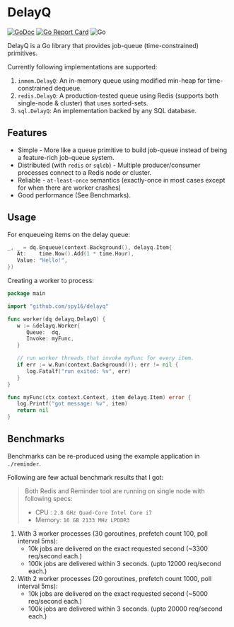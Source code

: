 # DelayQ

[![GoDoc](https://godoc.org/github.com/spy16/delayq?status.svg)](https://godoc.org/github.com/spy16/delayq) [![Go Report Card](https://goreportcard.com/badge/github.com/spy16/delayq)](https://goreportcard.com/report/github.com/spy16/delayq) ![Go](https://github.com/spy16/delayq/actions/workflows/code_change.yml/badge.svg)

DelayQ is a Go library that provides job-queue (time-constrained) primitives.

Currently following implementations are supported:

1. `inmem.DelayQ`: An in-memory queue using modified min-heap for time-constrained dequeue.
2. `redis.DelayQ`: A production-tested queue using Redis (supports both single-node & cluster) that uses sorted-sets.
3. `sql.DelayQ`: An implementation backed by any SQL database.

## Features

* Simple - More like a queue primitive to build job-queue instead of being a feature-rich job-queue system.
* Distributed (with `redis` or `sqldb`) - Multiple producer/consumer processes connect to a Redis node or cluster.
* Reliable - `at-least-once` semantics (exactly-once in most cases except for when there are worker crashes)
* Good performance (See Benchmarks).

## Usage

For enqueueing items on the delay queue:

```go
_, _ = dq.Enqueue(context.Background(), delayq.Item{
   At:    time.Now().Add(1 * time.Hour),
   Value: "Hello!",
})
```

Creating a worker to process:

```go
package main

import "github.com/spy16/delayq"

func worker(dq delayq.DelayQ) {
   w := &delayq.Worker{
      Queue:  dq,
      Invoke: myFunc,
   }

   // run worker threads that invoke myFunc for every item.
   if err := w.Run(context.Background()); err != nil {
      log.Fatalf("run exited: %v", err)
   }
}

func myFunc(ctx context.Context, item delayq.Item) error {
   log.Printf("got message: %v", item)
   return nil
}
```

## Benchmarks

Benchmarks can be re-produced using the example application in `./reminder`.

Following are few actual benchmark results that I got:

> Both Redis and Reminder tool are running on single node with following specs:
> * CPU   : `2.8 GHz Quad-Core Intel Core i7`
> * Memory: `16 GB 2133 MHz LPDDR3`

1. With 3 worker processes (30 goroutines, prefetch count 100, poll interval 5ms):
    * 10k jobs are delivered on the exact requested second (~3300 req/second each.)
    * 100k jobs are delivered within 3 seconds. (upto 12000 req/second each.)
2. With 2 worker processes (20 goroutines, prefetch count 1000, poll interval 5ms):
    * 10k jobs are delivered on the exact requested second (~5000 req/second each.)
    * 100k jobs are delivered within 3 seconds. (upto 20000 req/second each.)
